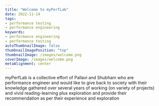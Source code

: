```yaml
---
title: "Welcome to myPerfLab"
date: 2022-11-14
tags:
- performance testing
- performance engineering
keywords:
- performance engineering
- performance testing
autoThumbnailImage: false
thumbnailImagePosition: "top"
thumbnailImage: /images/welcome.png
coverImage: /images/welcome.png
metaAlignment: center
---
```


myPerfLab is a collective effort of Pallavi and Shubham who are performance engineer and would like to give back to society with their knowledge gathered over several years of working (on variety of projects) and vivid reading-learning plus exploration and provide their recommendation as per their experience and exploration   
<!--more-->

<!---{{< toc >}} -->
